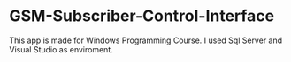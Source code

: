 # GSM-Subscriber-Control-Interface
This app is made for Windows Programming Course. I used Sql Server and Visual Studio as enviroment.
